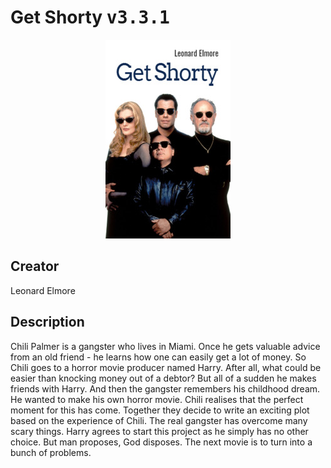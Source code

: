 
# Get Shorty <kbd>v3.3.1</kbd>

<center>
  <img src="./cover-1024.jpg"/>
</center>

## Creator
Leonard Elmore

## Description
Chili Palmer is a gangster who lives in Miami. Once he gets valuable advice from an old friend - he learns how one can easily get a lot of money. So Chili goes to a horror movie producer named Harry. After all, what could be easier than knocking money out of a debtor? But all of a sudden he makes friends with Harry. And then the gangster remembers his childhood dream. He wanted to make his own horror movie. Chili realises that the perfect moment for this has come. Together they decide to write an exciting plot based on the experience of Chili. The real gangster has overcome many scary things. Harry agrees to start this project as he simply has no other choice. But man proposes, God disposes. The next movie is to turn into a bunch of problems. 
